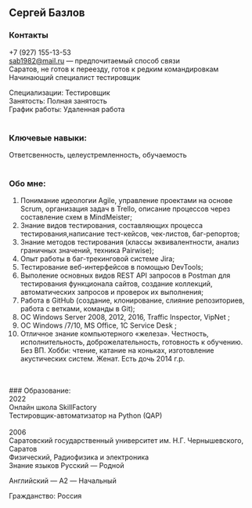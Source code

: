 ## Сергей Базлов

### Контакты
 +7 (927) 155-13-53
<br>
sab1982@mail.ru — предпочитаемый способ связи
<br>
Саратов, не готов к переезду, готов к редким командировкам
<br>
Начинающий специалист тестировщик
<br>

Специализации:
Тестировщик
<br>
Занятость: 
Полная занятость
<br>
График работы: 
Удаленная работа
<br>
<br>
### Ключевые навыки:
Ответсвенность, целеустремленность, обучаемость
<br>
<br>
### Обо мне:
1) Понимание идеологии Agile, управление проектами на основе Scrum, организация задач в Trello, описание процессов через составление схем в MindMeister;
2) Знание видов тестирования, составляющих процесса тестирования,написание тест-кейсов, чек-листов, баг-репортов;
3) Знание методов тестирования (классы эквивалентности, анализ граничных значений, техника Pairwise);
4) Опыт работы в баг-трекинговой системе Jira;
5) Тестирование веб-интерфейсов в помощью DevTools;
6) Выполение основных видов REST API запросов в Postman для тестирования функционала сайтов, создание коллекций, автоматических запросов и проверок их выполнения;
7) Работа в GitHub (создание, клонирование, слияние репозиториев, работа с ветками, команды в Git);
8) ОС Windows Server 2008, 2012, 2016, Traffic Inspector, VipNet ;
9) ОС Windows /7/10, MS Office, 1С Service Desk ;
10) Отличное знание компьютерного «железа».
Честность, исполнительность, доброжелательность, готовность к обучению.
Без ВП.
Хобби: чтение, катание на коньках, изготовление акустических систем.
Женат. Есть дочь 2014 г.р.
<br>
<br>
### Образование:
<br>
2022
<br>
Онлайн школа SkillFactory
<br>
Тестировщик-автоматизатор на Python (QAP)
<br>
<br>
2006
<br>
Саратовский государственный университет им. Н.Г. Чернышевского, Саратов
<br>
Физический, Радиофизика и электроника
<br>
Знание языков
Русский — Родной
<br>

Английский — A2 — Начальный
<br>

Гражданство: Россия
